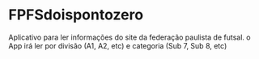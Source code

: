 # FPFSdoispontozero
Aplicativo para ler informações do site da federação paulista de futsal. o App irá ler por divisão (A1, A2, etc) e categoria (Sub 7, Sub 8, etc)
